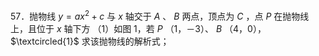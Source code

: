 57．抛物线 $y = a x ^ { 2 } + c$ 与 $x$ 轴交于 $A$ 、 $B$ 两点，顶点为 $C$ ，点 $P$ 在抛物线上，且位于 $x$ 轴下方
（1）如图 1，若 $P$ （1，－3）、 $B$ （4，0），$\textcircled{1}$ 求该抛物线的解析式；
